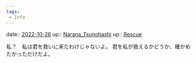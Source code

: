 ```yaml
---
tags:
 - Info
---
```


date:: [2022-10-26](Daily_Note/2022-10-26.md)
up:: [Narana_Tsunohashi](../Bar/Novel/Nacaria/Narana_Tsunohashi.md)
up:: [Rescue](../Bar/Novel/Topics/Rescue.md)

私？　私は君を救いに来たわけじゃないよ。
君を私が救えるかどうか、確かめたかっただけだよ。